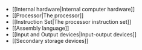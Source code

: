 - [[Internal hardware|Internal computer hardware]]
- [[Processor|The processor]]
- [[Instruction Set|The processor instruction set]]
- [[Assembly language]]
- [[Input and Output devices|Input-output devices]]
- [[Secondary storage devices]]
